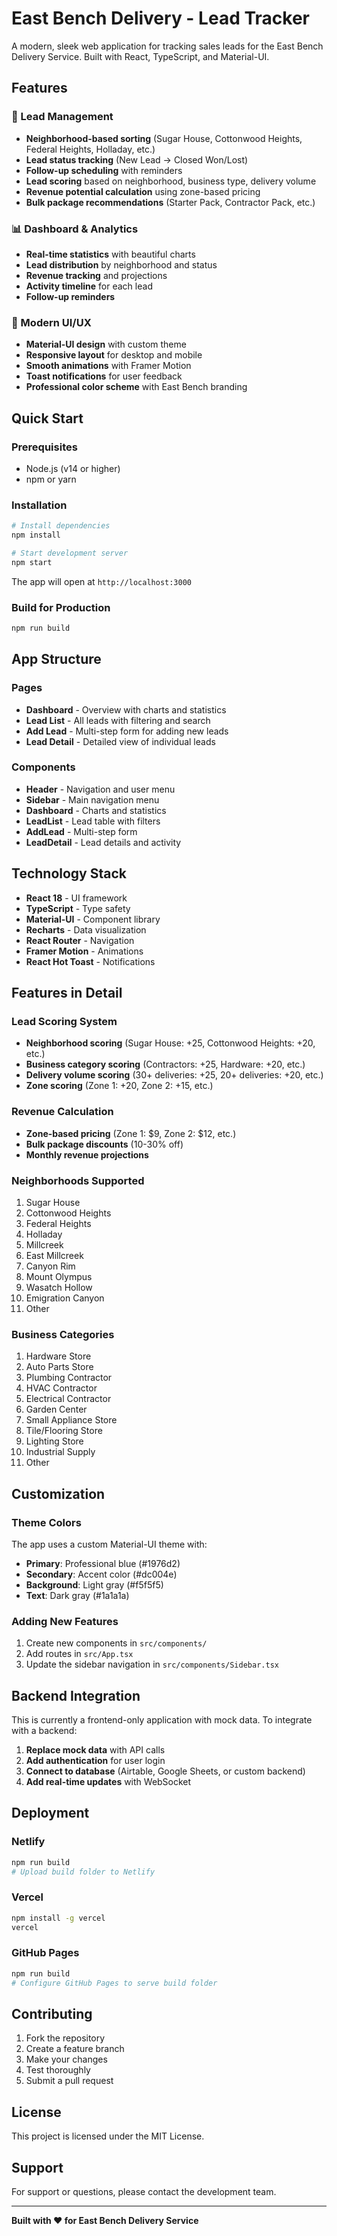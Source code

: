 # East Bench Delivery - Lead Tracker

A modern, sleek web application for tracking sales leads for the East Bench Delivery Service. Built with React, TypeScript, and Material-UI.

## Features

### 🎯 Lead Management
- **Neighborhood-based sorting** (Sugar House, Cottonwood Heights, Federal Heights, Holladay, etc.)
- **Lead status tracking** (New Lead → Closed Won/Lost)
- **Follow-up scheduling** with reminders
- **Lead scoring** based on neighborhood, business type, delivery volume
- **Revenue potential calculation** using zone-based pricing
- **Bulk package recommendations** (Starter Pack, Contractor Pack, etc.)

### 📊 Dashboard & Analytics
- **Real-time statistics** with beautiful charts
- **Lead distribution** by neighborhood and status
- **Revenue tracking** and projections
- **Activity timeline** for each lead
- **Follow-up reminders**

### 🎨 Modern UI/UX
- **Material-UI design** with custom theme
- **Responsive layout** for desktop and mobile
- **Smooth animations** with Framer Motion
- **Toast notifications** for user feedback
- **Professional color scheme** with East Bench branding

## Quick Start

### Prerequisites
- Node.js (v14 or higher)
- npm or yarn

### Installation
```bash
# Install dependencies
npm install

# Start development server
npm start
```

The app will open at `http://localhost:3000`

### Build for Production
```bash
npm run build
```

## App Structure

### Pages
- **Dashboard** - Overview with charts and statistics
- **Lead List** - All leads with filtering and search
- **Add Lead** - Multi-step form for adding new leads
- **Lead Detail** - Detailed view of individual leads

### Components
- **Header** - Navigation and user menu
- **Sidebar** - Main navigation menu
- **Dashboard** - Charts and statistics
- **LeadList** - Lead table with filters
- **AddLead** - Multi-step form
- **LeadDetail** - Lead details and activity

## Technology Stack

- **React 18** - UI framework
- **TypeScript** - Type safety
- **Material-UI** - Component library
- **Recharts** - Data visualization
- **React Router** - Navigation
- **Framer Motion** - Animations
- **React Hot Toast** - Notifications

## Features in Detail

### Lead Scoring System
- **Neighborhood scoring** (Sugar House: +25, Cottonwood Heights: +20, etc.)
- **Business category scoring** (Contractors: +25, Hardware: +20, etc.)
- **Delivery volume scoring** (30+ deliveries: +25, 20+ deliveries: +20, etc.)
- **Zone scoring** (Zone 1: +20, Zone 2: +15, etc.)

### Revenue Calculation
- **Zone-based pricing** (Zone 1: $9, Zone 2: $12, etc.)
- **Bulk package discounts** (10-30% off)
- **Monthly revenue projections**

### Neighborhoods Supported
1. Sugar House
2. Cottonwood Heights
3. Federal Heights
4. Holladay
5. Millcreek
6. East Millcreek
7. Canyon Rim
8. Mount Olympus
9. Wasatch Hollow
10. Emigration Canyon
11. Other

### Business Categories
1. Hardware Store
2. Auto Parts Store
3. Plumbing Contractor
4. HVAC Contractor
5. Electrical Contractor
6. Garden Center
7. Small Appliance Store
8. Tile/Flooring Store
9. Lighting Store
10. Industrial Supply
11. Other

## Customization

### Theme Colors
The app uses a custom Material-UI theme with:
- **Primary**: Professional blue (#1976d2)
- **Secondary**: Accent color (#dc004e)
- **Background**: Light gray (#f5f5f5)
- **Text**: Dark gray (#1a1a1a)

### Adding New Features
1. Create new components in `src/components/`
2. Add routes in `src/App.tsx`
3. Update the sidebar navigation in `src/components/Sidebar.tsx`

## Backend Integration

This is currently a frontend-only application with mock data. To integrate with a backend:

1. **Replace mock data** with API calls
2. **Add authentication** for user login
3. **Connect to database** (Airtable, Google Sheets, or custom backend)
4. **Add real-time updates** with WebSocket

## Deployment

### Netlify
```bash
npm run build
# Upload build folder to Netlify
```

### Vercel
```bash
npm install -g vercel
vercel
```

### GitHub Pages
```bash
npm run build
# Configure GitHub Pages to serve build folder
```

## Contributing

1. Fork the repository
2. Create a feature branch
3. Make your changes
4. Test thoroughly
5. Submit a pull request

## License

This project is licensed under the MIT License.

## Support

For support or questions, please contact the development team.

---

**Built with ❤️ for East Bench Delivery Service**
